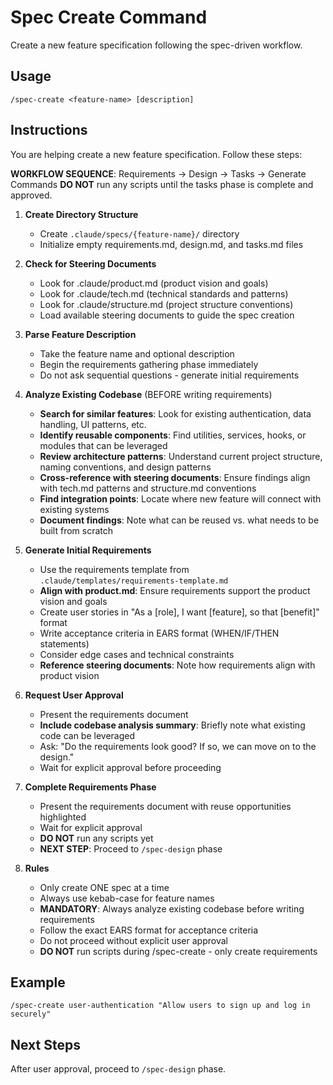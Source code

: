 # Spec Create Command

Create a new feature specification following the spec-driven workflow.

## Usage

```
/spec-create <feature-name> [description]
```

## Instructions

You are helping create a new feature specification. Follow these steps:

**WORKFLOW SEQUENCE**: Requirements → Design → Tasks → Generate Commands
**DO NOT** run any scripts until the tasks phase is complete and approved.

1. **Create Directory Structure**
   - Create `.claude/specs/{feature-name}/` directory
   - Initialize empty requirements.md, design.md, and tasks.md files

2. **Check for Steering Documents**
   - Look for .claude/product.md (product vision and goals)
   - Look for .claude/tech.md (technical standards and patterns)
   - Look for .claude/structure.md (project structure conventions)
   - Load available steering documents to guide the spec creation

3. **Parse Feature Description**
   - Take the feature name and optional description
   - Begin the requirements gathering phase immediately
   - Do not ask sequential questions - generate initial requirements

4. **Analyze Existing Codebase** (BEFORE writing requirements)
   - **Search for similar features**: Look for existing authentication, data handling, UI patterns, etc.
   - **Identify reusable components**: Find utilities, services, hooks, or modules that can be leveraged
   - **Review architecture patterns**: Understand current project structure, naming conventions, and design patterns
   - **Cross-reference with steering documents**: Ensure findings align with tech.md patterns and structure.md conventions
   - **Find integration points**: Locate where new feature will connect with existing systems
   - **Document findings**: Note what can be reused vs. what needs to be built from scratch

5. **Generate Initial Requirements**
   - Use the requirements template from `.claude/templates/requirements-template.md`
   - **Align with product.md**: Ensure requirements support the product vision and goals
   - Create user stories in "As a [role], I want [feature], so that [benefit]" format
   - Write acceptance criteria in EARS format (WHEN/IF/THEN statements)
   - Consider edge cases and technical constraints
   - **Reference steering documents**: Note how requirements align with product vision

6. **Request User Approval**
   - Present the requirements document
   - **Include codebase analysis summary**: Briefly note what existing code can be leveraged
   - Ask: "Do the requirements look good? If so, we can move on to the design."
   - Wait for explicit approval before proceeding

7. **Complete Requirements Phase**
   - Present the requirements document with reuse opportunities highlighted
   - Wait for explicit approval
   - **DO NOT** run any scripts yet
   - **NEXT STEP**: Proceed to `/spec-design` phase

8. **Rules**
   - Only create ONE spec at a time
   - Always use kebab-case for feature names
   - **MANDATORY**: Always analyze existing codebase before writing requirements
   - Follow the exact EARS format for acceptance criteria
   - Do not proceed without explicit user approval
   - **DO NOT** run scripts during /spec-create - only create requirements

## Example

```
/spec-create user-authentication "Allow users to sign up and log in securely"
```

## Next Steps

After user approval, proceed to `/spec-design` phase.

